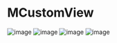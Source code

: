 # MCustomView
![image](http://img.blog.csdn.net/20161031122532084)  ![image](http://img.blog.csdn.net/20161107133008211)
![image](http://img.blog.csdn.net/20161111160853189)  ![image](http://img.blog.csdn.net/20161114174744215)
